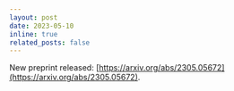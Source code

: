 ```yaml
---
layout: post
date: 2023-05-10
inline: true
related_posts: false
---
```


New preprint released: [https://arxiv.org/abs/2305.05672](https://arxiv.org/abs/2305.05672).
